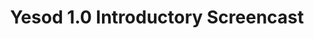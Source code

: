 ---
title: Yesod 1.0 Introductory Screencast
url-video: http://vimeo.com/39646807
authors:
- Michael Snoyman
type: presentation
tags:
- web
- web frameworks
libraries:
- Yesod
doHaskell-type: video lecture
dohaskell-year: 2012
---